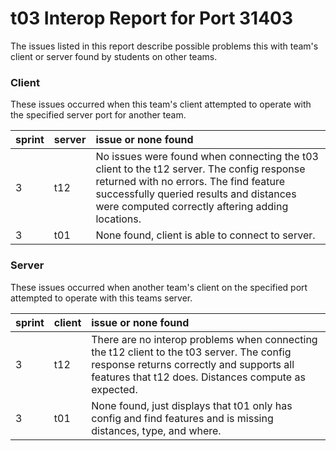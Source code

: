 # t03 Interop Report for Port 31403

The issues listed in this report describe possible problems this with team's client or server found by students on other teams.

### Client

These issues occurred when this team's client attempted to operate with the specified server port for another team.

| sprint | server | issue or none found |
| :--- | :--- | :--- |
| 3 | t12 | No issues were found when connecting the t03 client to the t12 server. The config response returned with no errors. The find feature successfully queried results and distances were computed correctly aftering adding locations. |
| 3 | t01 | None found, client is able to connect to server.
### Server

These issues occurred when another team's client on the specified port attempted to operate with this teams server. 

| sprint | client | issue or none found |
| :--- | :--- | :--- |
| 3 | t12 | There are no interop problems when connecting the t12 client to the t03 server. The config response returns correctly and supports all features that t12 does. Distances compute as expected. |
| 3 | t01 | None found, just displays that t01 only has config and find features and is missing distances, type, and where.
